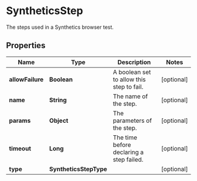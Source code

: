 

# SyntheticsStep

The steps used in a Synthetics browser test.

## Properties

Name | Type | Description | Notes
------------ | ------------- | ------------- | -------------
**allowFailure** | **Boolean** | A boolean set to allow this step to fail. |  [optional]
**name** | **String** | The name of the step. |  [optional]
**params** | **Object** | The parameters of the step. |  [optional]
**timeout** | **Long** | The time before declaring a step failed. |  [optional]
**type** | **SyntheticsStepType** |  |  [optional]



